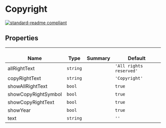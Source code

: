 # Copyright
  [![standard-readme compliant](https://img.shields.io/badge/standard--readme-OK-green.svg?style=flat-square)](https://github.com/RichardLitt/standard-readme)
  

  ## Properties
  | </br>Name | </br>Type | </br>Summary | </br>Default | 
| ---- | ---- | ---- | ---- |
| allRightText | `string` |  | `'All rights reserved'` |
| copyRightText | `string` |  | `'Copyright'` |
| showAllRightText | `bool` |  | `true` |
| showCopyRightSymbol | `bool` |  | `true` |
| showCopyRightText | `bool` |  | `true` |
| showYear | `bool` |  | `true` |
| text | `string` |  | `''` |